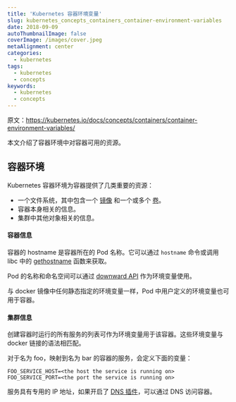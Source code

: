 ```yaml
---
title: 'Kubernetes 容器环境变量'
slug: kubernetes_concepts_containers_container-environment-variables
date: 2018-09-09
autoThumbnailImage: false
coverImage: /images/cover.jpeg
metaAlignment: center
categories:
  - kubernetes
tags:
  - kubernetes
  - concepts
keywords:
  - kubernetes
  - concepts
---
```


原文：https://kubernetes.io/docs/concepts/containers/container-environment-variables/

本文介绍了容器环境中对容器可用的资源。

<!--more-->

## 容器环境

Kubernetes 容器环境为容器提供了几类重要的资源：

- 一个文件系统，其中包含一个 [镜像](https://kubernetes.io/docs/concepts/containers/images/) 和一个或多个 [卷](https://kubernetes.io/docs/concepts/storage/volumes/)。
- 容器本身相关的信息。
- 集群中其他对象相关的信息。

#### 容器信息

容器的 hostname 是容器所在的 Pod 名称。它可以通过 `hostname` 命令或调用 libc 中的 [gethostname](http://man7.org/linux/man-pages/man2/gethostname.2.html) 函数来获取。

Pod 的名称和命名空间可以通过 [downward API](https://kubernetes.io/docs/tasks/inject-data-application/downward-api-volume-expose-pod-information/) 作为环境变量使用。

与 docker 镜像中任何静态指定的环境变量一样，Pod 中用户定义的环境变量也可用于容器。

#### 集群信息

创建容器时运行的所有服务的列表可作为环境变量用于该容器。这些环境变量与 docker 链接的语法相匹配。

对于名为 foo，映射到名为 bar 的容器的服务，会定义下面的变量：

```shell
FOO_SERVICE_HOST=<the host the service is running on>
FOO_SERVICE_PORT=<the port the service is running on>
```

服务具有专用的 IP 地址，如果开启了 [DNS 插件](http://releases.k8s.io/master/cluster/addons/dns/)，可以通过 DNS 访问容器。
